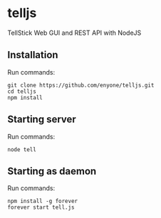 telljs
======

TellStick Web GUI and REST API with NodeJS

Installation
------
Run commands:

```
git clone https://github.com/enyone/telljs.git
cd telljs
npm install
```

Starting server
------
Run commands:
```
node tell
```


Starting as daemon
------
Run commands:
```
npm install -g forever
forever start tell.js
```
